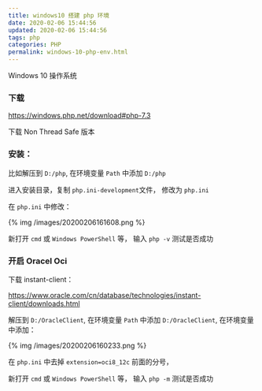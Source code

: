 ```yaml
---
title: windows10 搭建 php 环境
date: 2020-02-06 15:44:56
updated: 2020-02-06 15:44:56
tags: php
categories: PHP
permalink: windows-10-php-env.html
---
```


Windows 10 操作系统

### 下载

https://windows.php.net/download#php-7.3

下载 Non Thread Safe 版本

### 安装：

比如解压到  `D:/php`, 在环境变量 `Path` 中添加 `D:/php`

进入安装目录，复制 `php.ini-development`文件， 修改为 `php.ini`

在 `php.ini` 中修改：

{% img /images/20200206161608.png %}

新打开 `cmd` 或 `Windows PowerShell` 等， 输入 `php -v` 测试是否成功

### 开启 Oracel  Oci

下载 instant-client：

https://www.oracle.com/cn/database/technologies/instant-client/downloads.html

解压到 `D:/OracleClient`, 在环境变量 `Path` 中添加 `D:/OracleClient`, 在环境变量中添加：

{% img  /images/20200206160233.png %}

在 `php.ini` 中去掉 `extension=oci8_12c` 前面的分号，

新打开 `cmd` 或 `Windows PowerShell` 等， 输入 `php -m` 测试是否成功




